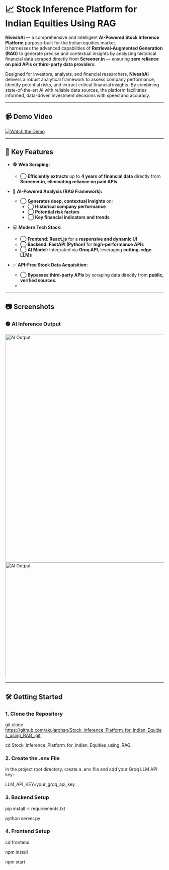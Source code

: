 # 📈 Stock Inference Platform for Indian Equities Using RAG

**NiveshAi** — a comprehensive and intelligent **AI-Powered Stock Inference Platform** purpose-built for the Indian equities market.  
It harnesses the advanced capabilities of **Retrieval-Augmented Generation (RAG)** to generate precise and contextual insights by analyzing historical financial data scraped directly from **Screener.in** — ensuring **zero reliance on paid APIs or third-party data providers**.

Designed for investors, analysts, and financial researchers, **NiveshAi** delivers a robust analytical framework to assess company performance, identify potential risks, and extract critical financial insights. By combining state-of-the-art AI with reliable data sources, the platform facilitates informed, data-driven investment decisions with speed and accuracy.

---

## 📹 Demo Video
[![Watch the Demo](http://img.youtube.com/vi/2Sv1xANnG_Q/maxresdefault.jpg)](https://youtu.be/2Sv1xANnG_Q)

---

## 🚀 Key Features

- 🕵️ **Web Scraping:**  
  - ◯ **Efficiently extracts** up to **4 years of financial data** directly from **Screener.in**, **eliminating reliance on paid APIs**.

- 🧠 **AI-Powered Analysis (RAG Framework):**  
  - ◯ **Generates deep, contextual insights** on:
    - ◯ **Historical company performance**
    - ◯ **Potential risk factors**
    - ◯ **Key financial indicators and trends**

- 💻 **Modern Tech Stack:**  
  - ◯ **Frontend:** **React.js** for a **responsive and dynamic UI**  
  - ◯ **Backend:** **FastAPI (Python)** for **high-performance APIs**  
  - ◯ **AI Model:** Integrated via **Groq API**, leveraging **cutting-edge LLMs**

- ✅ **API-Free Stock Data Acquisition:**  
  - ◯ **Bypasses third-party APIs** by scraping data directly from **public, verified sources**.
  - 
---

## 📷 Screenshots

### 🟢 AI Inference Output
<img width="1892" height="724" alt="AI Output" src="https://github.com/user-attachments/assets/38031288-cc85-472f-9c06-949083320642" />
<img width="1893" height="367" alt="AI Output" src="https://github.com/user-attachments/assets/d35e91a9-4b6b-4086-add4-7a0c9c8a81b8" />

---

## 🛠️ Getting Started

### 1. Clone the Repository
git clone https://github.com/akularohan/Stock_Inference_Platform_for_Indian_Equities_using_RAG_.git

cd Stock_Inference_Platform_for_Indian_Equities_using_RAG_

### 2. Create the .env File
In the project root directory, create a .env file and add your Groq LLM API key:  

LLM_API_KEY=your_groq_api_key

### 3. Backend Setup
pip install -r requirements.txt

python server.py

### 4. Frontend Setup
cd frontend

npm install

npm start



